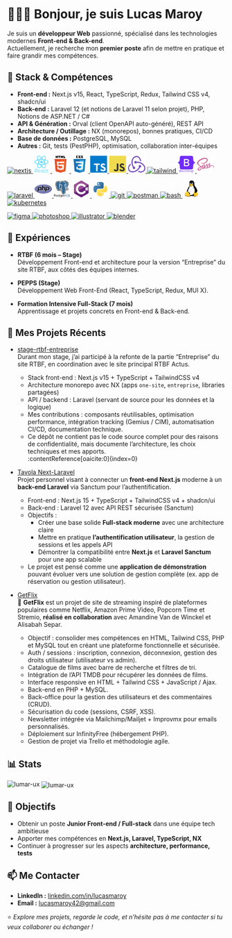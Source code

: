 # 🏄🏼‍♂️ Bonjour, je suis Lucas Maroy

Je suis un **développeur Web** passionné, spécialisé dans les technologies modernes **Front-end & Back-end**.  
Actuellement, je recherche mon **premier poste** afin de mettre en pratique et faire grandir mes compétences.


## 🚀 Stack & Compétences

- **Front-end :** Next.js v15, React, TypeScript, Redux, Tailwind CSS v4, shadcn/ui
- **Back-end :** Laravel 12 (et notions de Laravel 11 selon projet), PHP, Notions de ASP.NET / C#
- **API & Génération :** Orval (client OpenAPI auto-généré), REST API
- **Architecture / Outillage :** NX (monorepos), bonnes pratiques, CI/CD
- **Base de données :** PostgreSQL, MySQL
- **Autres :** Git, tests (PestPHP), optimisation, collaboration inter-équipes

<!-- Frontend -->
<p align="left">

  
  <!-- Frameworks Frontend -->
  <a href="https://nextjs.org/" target="_blank" rel="noreferrer">
    <img src="https://cdn.brandfetch.io/id2alue-rx/theme/dark/idqNI71Hra.svg?c=1dxbfHSJFAPEGdCLU4o5B" alt="nextjs" width="40" height="40"/>
  </a>
  <a href="https://reactjs.org/" target="_blank" rel="noreferrer">
    <img src="https://raw.githubusercontent.com/devicons/devicon/master/icons/react/react-original-wordmark.svg" alt="react" width="40" height="40"/>
  </a>
  <!-- HTML / CSS / JS -->
  <a href="https://www.w3.org/html/" target="_blank" rel="noreferrer">
    <img src="https://raw.githubusercontent.com/devicons/devicon/master/icons/html5/html5-original-wordmark.svg" alt="html5" width="40" height="40"/>
  </a>
  <a href="https://www.w3schools.com/css/" target="_blank" rel="noreferrer">
    <img src="https://raw.githubusercontent.com/devicons/devicon/master/icons/css3/css3-original-wordmark.svg" alt="css3" width="40" height="40"/>
  </a>
  <a href="https://www.typescriptlang.org/" target="_blank" rel="noreferrer">
    <img src="https://raw.githubusercontent.com/devicons/devicon/master/icons/typescript/typescript-original.svg" alt="typescript" width="40" height="40"/>
  </a>
  <a href="https://developer.mozilla.org/en-US/docs/Web/JavaScript" target="_blank" rel="noreferrer">
    <img src="https://raw.githubusercontent.com/devicons/devicon/master/icons/javascript/javascript-original.svg" alt="javascript" width="40" height="40"/>
  </a>
  <!-- React Add-ons -->
  <a href="https://redux.js.org" target="_blank" rel="noreferrer">
    <img src="https://raw.githubusercontent.com/devicons/devicon/master/icons/redux/redux-original.svg" alt="redux" width="40" height="40"/>
  </a>
  
  <!-- CSS Frameworks -->
  <a href="https://tailwindcss.com/" target="_blank" rel="noreferrer">
    <img src="https://www.vectorlogo.zone/logos/tailwindcss/tailwindcss-icon.svg" alt="tailwind" width="40" height="40"/>
  </a>
  <a href="https://getbootstrap.com" target="_blank" rel="noreferrer">
    <img src="https://raw.githubusercontent.com/devicons/devicon/master/icons/bootstrap/bootstrap-plain-wordmark.svg" alt="bootstrap" width="40" height="40"/>
  </a>
  <a href="https://sass-lang.com" target="_blank" rel="noreferrer">
    <img src="https://raw.githubusercontent.com/devicons/devicon/master/icons/sass/sass-original.svg" alt="sass" width="40" height="40"/>
  </a>
</p>

<!-- Backend -->
<p align="left">
  <a href="https://laravel.com/" target="_blank" rel="noreferrer">
    <img src="https://upload.wikimedia.org/wikipedia/commons/9/9a/Laravel.svg" alt="laravel" width="40" height="40"/>
  </a>
  <a href="https://www.php.net" target="_blank" rel="noreferrer">
    <img src="https://raw.githubusercontent.com/devicons/devicon/master/icons/php/php-original.svg" alt="php" width="40" height="40"/>
  </a>
  <a href="https://www.postgresql.org" target="_blank" rel="noreferrer">
    <img src="https://raw.githubusercontent.com/devicons/devicon/master/icons/postgresql/postgresql-original-wordmark.svg" alt="postgresql" width="40" height="40"/>
  </a>
  <a href="https://www.w3schools.com/cs/" target="_blank" rel="noreferrer">
    <img src="https://raw.githubusercontent.com/devicons/devicon/master/icons/csharp/csharp-original.svg" alt="csharp" width="40" height="40"/>
  </a>
  <a href="https://www.python.org" target="_blank" rel="noreferrer">
    <img src="https://raw.githubusercontent.com/devicons/devicon/master/icons/python/python-original.svg" alt="python" width="40" height="40"/>
  </a>
<!-- Outils & DevOps -->
  <a href="https://git-scm.com/" target="_blank" rel="noreferrer">
    <img src="https://www.vectorlogo.zone/logos/git-scm/git-scm-icon.svg" alt="git" width="40" height="40"/>
  </a>
  <a href="https://postman.com" target="_blank" rel="noreferrer">
    <img src="https://www.vectorlogo.zone/logos/getpostman/getpostman-icon.svg" alt="postman" width="40" height="40"/>
  </a>
  <a href="https://www.gnu.org/software/bash/" target="_blank" rel="noreferrer">
    <img src="https://www.vectorlogo.zone/logos/gnu_bash/gnu_bash-icon.svg" alt="bash" width="40" height="40"/>
  </a>
  <a href="https://www.linux.org/" target="_blank" rel="noreferrer">
    <img src="https://raw.githubusercontent.com/devicons/devicon/master/icons/linux/linux-original.svg" alt="linux" width="40" height="40"/>
  </a>
  <a href="https://kubernetes.io" target="_blank" rel="noreferrer">
    <img src="https://www.vectorlogo.zone/logos/kubernetes/kubernetes-icon.svg" alt="kubernetes" width="40" height="40"/>
  </a>
</p>

<!-- Design -->
<p align="left">
  <a href="https://www.figma.com/" target="_blank" rel="noreferrer">
    <img src="https://www.vectorlogo.zone/logos/figma/figma-icon.svg" alt="figma" width="40" height="40"/>
  </a>
  <a href="https://www.photoshop.com/en" target="_blank" rel="noreferrer">
    <img src="https://upload.wikimedia.org/wikipedia/commons/a/af/Adobe_Photoshop_CC_icon.svg" alt="photoshop" width="40" height="40"/>
  </a>
  <a href="https://www.adobe.com/in/products/illustrator.html" target="_blank" rel="noreferrer">
    <img src="https://upload.wikimedia.org/wikipedia/commons/f/fb/Adobe_Illustrator_CC_icon.svg" alt="illustrator" width="40" height="40"/>
  </a>
  <a href="https://www.blender.org/" target="_blank" rel="noreferrer">
    <img src="https://upload.wikimedia.org/wikipedia/commons/0/0c/Blender_logo_no_text.svg" alt="blender" width="40" height="40"/>
  </a>
</p>

## 💼 Expériences

- **RTBF (6 mois – Stage)**  
  Développement Front-end et architecture pour la version “Entreprise” du site RTBF, aux côtés des équipes internes.  

- **PEPPS (Stage)**  
  Développement Web Front-End (React, TypeScript, Redux, MUI X).  

- **Formation Intensive Full-Stack (7 mois)**  
  Apprentissage et projets concrets en Front-end & Back-end.  

## 📂 Mes Projets Récents

- [stage-rtbf-entreprise](https://github.com/Lumar-ux/stage-rtbf-entreprise)  
  Durant mon stage, j’ai participé à la refonte de la partie “Entreprise” du site RTBF, en coordination avec le site principal RTBF Actus.  
  - Stack front-end : Next.js v15 + TypeScript + TailwindCSS v4  
  - Architecture monorepo avec NX (apps `one-site`, `entreprise`, libraries partagées)  
  - API / backend : Laravel (servant de source pour les données et la logique)  
  - Mes contributions : composants réutilisables, optimisation performance, intégration tracking (Gemius / CIM), automatisation CI/CD, documentation technique.  
  - Ce dépôt ne contient pas le code source complet pour des raisons de confidentialité, mais documente l’architecture, les choix techniques et mes apports.  
  :contentReference[oaicite:0]{index=0}  

- [Tavola Next-Laravel](https://github.com/Lumar-ux/tavola-next-laravel)  
  Projet personnel visant à connecter un **front-end Next.js** moderne à un **back-end Laravel** via Sanctum pour l’authentification.  
  - Front-end : Next.js 15 + TypeScript + TailwindCSS v4 + shadcn/ui  
  - Back-end : Laravel 12 avec API REST sécurisée (Sanctum)  
  - Objectifs :  
    - Créer une base solide **Full-stack moderne** avec une architecture claire  
    - Mettre en pratique **l’authentification utilisateur**, la gestion de sessions et les appels API  
    - Démontrer la compatibilité entre **Next.js** et **Laravel Sanctum** pour une app scalable  
  - Le projet est pensé comme une **application de démonstration** pouvant évoluer vers une solution de gestion complète (ex. app de réservation ou gestion utilisateur).  

- [GetFlix](https://github.com/Lumar-ux/getflixProject)  
  🎥 **GetFlix** est un projet de site de streaming inspiré de plateformes populaires comme Netflix, Amazon Prime Video, Popcorn Time et Stremio, **réalisé en collaboration** avec Amandine Van de Winckel et Alisabah Separ.  
  - Objectif : consolider mes compétences en HTML, Tailwind CSS, PHP et MySQL tout en créant une plateforme fonctionnelle et sécurisée.  
  - Auth / sessions : inscription, connexion, déconnexion, gestion des droits utilisateur (utilisateur vs admin).  
  - Catalogue de films avec barre de recherche et filtres de tri.  
  - Intégration de l’API TMDB pour récupérer les données de films.  
  - Interface responsive en HTML + Tailwind CSS + JavaScript / Ajax.  
  - Back-end en PHP + MySQL.  
  - Back-office pour la gestion des utilisateurs et des commentaires (CRUD).  
  - Sécurisation du code (sessions, CSRF, XSS).  
  - Newsletter intégrée via Mailchimp/Mailjet + Improvmx pour emails personnalisés.  
  - Déploiement sur InfinityFree (hébergement PHP).  
  - Gestion de projet via Trello et méthodologie agile.
## 📊 Stats

<p><img align="left" src="https://github-readme-stats.vercel.app/api/top-langs?username=lumar-ux&show_icons=true&locale=en&layout=compact" alt="lumar-ux" /></p>
<p>&nbsp;<img align="center" src="https://github-readme-stats.vercel.app/api?username=lumar-ux&show_icons=true&locale=en" alt="lumar-ux" /></p>


## 🎯 Objectifs

- Obtenir un poste **Junior Front-end / Full-stack** dans une équipe tech ambitieuse  
- Apporter mes compétences en **Next.js, Laravel, TypeScript, NX**  
- Continuer à progresser sur les aspects **architecture, performance, tests**  


## 📫 Me Contacter

- **LinkedIn :** [linkedin.com/in/lucasmaroy](https://www.linkedin.com/in/lucasmaroy/)  
- **Email :** lucasmaroy42@gmail.com

⭐️ *Explore mes projets, regarde le code, et n’hésite pas à me contacter si tu veux collaborer ou échanger !*
<!--
**Lumar-ux/Lumar-ux** is a ✨ _special_ ✨ repository because its `README.md` (this file) appears on your GitHub profile.

Here are some ideas to get you started:

- 🔭 I’m currently working on ...
- 🌱 I’m currently learning ...
- 👯 I’m looking to collaborate on ...
- 🤔 I’m looking for help with ...
- 💬 Ask me about ...
- 📫 How to reach me: ...
- 😄 Pronouns: ...
- ⚡ Fun fact: ...
-->
